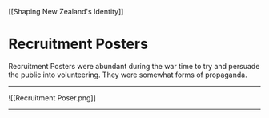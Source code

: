 [[Shaping New Zealand's Identity]]
# Recruitment Posters
Recruitment Posters were abundant during the war time to try and persuade the public into volunteering. They were somewhat forms of propaganda.

****
![[Recruitment Poser.png]]
****